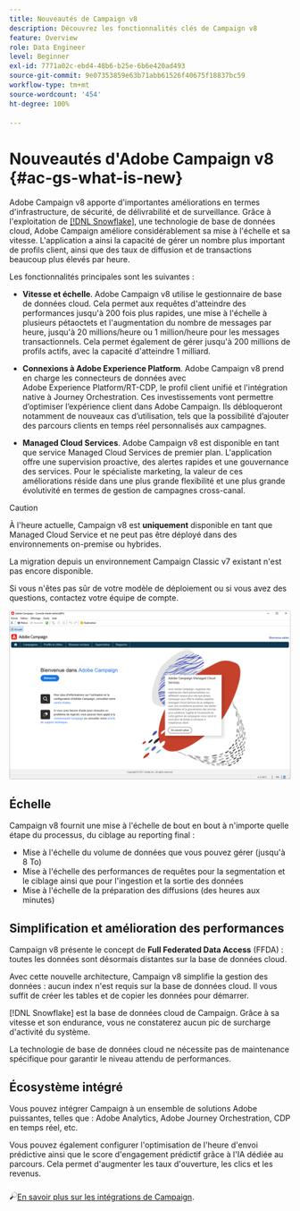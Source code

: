 ```yaml
---
title: Nouveautés de Campaign v8
description: Découvrez les fonctionnalités clés de Campaign v8
feature: Overview
role: Data Engineer
level: Beginner
exl-id: 7771a02c-ebd4-48b6-b25e-6b6e420ad493
source-git-commit: 9e07353859e63b71abb61526f40675f18837bc59
workflow-type: tm+mt
source-wordcount: '454'
ht-degree: 100%

---
```


# Nouveautés d&#39;Adobe Campaign v8  {#ac-gs-what-is-new}

Adobe Campaign v8 apporte d&#39;importantes améliorations en termes d&#39;infrastructure, de sécurité, de délivrabilité et de surveillance. Grâce à l&#39;exploitation de [[!DNL Snowflake]](https://www.snowflake.com/), une technologie de base de données cloud, Adobe Campaign améliore considérablement sa mise à l&#39;échelle et sa vitesse. L&#39;application a ainsi la capacité de gérer un nombre plus important de profils client, ainsi que des taux de diffusion et de transactions beaucoup plus élevés par heure.

Les fonctionnalités principales sont les suivantes :

* **Vitesse et échelle**. Adobe Campaign v8 utilise le gestionnaire de base de données cloud. Cela permet aux requêtes d&#39;atteindre des performances jusqu&#39;à 200 fois plus rapides, une mise à l&#39;échelle à plusieurs pétaoctets et l&#39;augmentation du nombre de messages par heure, jusqu&#39;à 20 millions/heure ou 1 million/heure pour les messages transactionnels. Cela permet également de gérer jusqu&#39;à 200 millions de profils actifs, avec la capacité d&#39;atteindre 1 milliard.

* **Connexions à Adobe Experience Platform**. Adobe Campaign v8 prend en charge les connecteurs de données avec Adobe Experience Platform/RT-CDP, le profil client unifié et l&#39;intégration native à Journey Orchestration. Ces investissements vont permettre d’optimiser l’expérience client dans Adobe Campaign. Ils débloqueront notamment de nouveaux cas d’utilisation, tels que la possibilité d’ajouter des parcours clients en temps réel personnalisés aux campagnes.

* **Managed Cloud Services**. Adobe Campaign v8 est disponible en tant que service Managed Cloud Services de premier plan. L&#39;application offre une supervision proactive, des alertes rapides et une gouvernance des services. Pour le spécialiste marketing, la valeur de ces améliorations réside dans une plus grande flexibilité et une plus grande évolutivité en termes de gestion de campagnes cross-canal.

>[!CAUTION]
>
>À l&#39;heure actuelle, Campaign v8 est **uniquement** disponible en tant que Managed Cloud Service et ne peut pas être déployé dans des environnements on-premise ou hybrides.
>
>La migration depuis un environnement Campaign Classic v7 existant n&#39;est pas encore disponible.
>
>Si vous n&#39;êtes pas sûr de votre modèle de déploiement ou si vous avez des questions, contactez votre équipe de compte.

![](assets/home-page.png)

## Échelle

Campaign v8 fournit une mise à l&#39;échelle de bout en bout à n&#39;importe quelle étape du processus, du ciblage au reporting final :

* Mise à l&#39;échelle du volume de données que vous pouvez gérer (jusqu&#39;à 8 To)
* Mise à l&#39;échelle des performances de requêtes pour la segmentation et le ciblage ainsi que pour l&#39;ingestion et la sortie des données
* Mise à l&#39;échelle de la préparation des diffusions (des heures aux minutes)

## Simplification et amélioration des performances

Campaign v8 présente le concept de **Full Federated Data Access** (FFDA) : toutes les données sont désormais distantes sur la base de données cloud.

Avec cette nouvelle architecture, Campaign v8 simplifie la gestion des données : aucun index n&#39;est requis sur la base de données cloud. Il vous suffit de créer les tables et de copier les données pour démarrer.

[!DNL Snowflake] est la base de données cloud de Campaign. Grâce à sa vitesse et son endurance, vous ne constaterez aucun pic de surcharge d&#39;activité du système.

La technologie de base de données cloud ne nécessite pas de maintenance spécifique pour garantir le niveau attendu de performances.

## Écosystème intégré

Vous pouvez intégrer Campaign à un ensemble de solutions Adobe puissantes, telles que : Adobe Analytics, Adobe Journey Orchestration, CDP en temps réel, etc.

Vous pouvez également configurer l&#39;optimisation de l&#39;heure d&#39;envoi prédictive ainsi que le score d&#39;engagement prédictif grâce à l&#39;IA dédiée au parcours. Cela permet d&#39;augmenter les taux d&#39;ouverture, les clics et les revenus.

[ ![](../assets/do-not-localize/glass.png)En savoir plus sur les intégrations de Campaign](../connect/integration.md).

